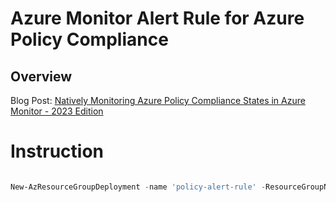 # Azure Monitor Alert Rule for Azure Policy Compliance

## Overview

Blog Post: [Natively Monitoring Azure Policy Compliance States in Azure Monitor - 2023 Edition](https://blog.tyang.org/2023/09/30/natively0monitoring-azure-policy-compliance-states-inazure-monitor-2023-edition/)


# Instruction

```powershell

New-AzResourceGroupDeployment -name 'policy-alert-rule' -ResourceGroupName 'rg-policy-alert-rule-01' -TemplateFile .\main.bicep -TemplateParameterFile .\main.parameters.json -Verbose

``````
